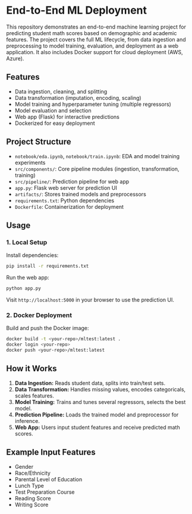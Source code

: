 # End-to-End ML Deployment

This repository demonstrates an end-to-end machine learning project for predicting student math scores based on demographic and academic features. The project covers the full ML lifecycle, from data ingestion and preprocessing to model training, evaluation, and deployment as a web application. It also includes Docker support for cloud deployment (AWS, Azure).

## Features
- Data ingestion, cleaning, and splitting
- Data transformation (imputation, encoding, scaling)
- Model training and hyperparameter tuning (multiple regressors)
- Model evaluation and selection
- Web app (Flask) for interactive predictions
- Dockerized for easy deployment

## Project Structure
- `notebook/eda.ipynb`, `notebook/train.ipynb`: EDA and model training experiments
- `src/components/`: Core pipeline modules (ingestion, transformation, training)
- `src/pipeline/`: Prediction pipeline for web app
- `app.py`: Flask web server for prediction UI
- `artifacts/`: Stores trained models and preprocessors
- `requirements.txt`: Python dependencies
- `Dockerfile`: Containerization for deployment

## Usage
### 1. Local Setup
Install dependencies:
```bash
pip install -r requirements.txt
```
Run the web app:
```bash
python app.py
```
Visit `http://localhost:5000` in your browser to use the prediction UI.

### 2. Docker Deployment
Build and push the Docker image:
```bash
docker build -t <your-repo>/mltest:latest .
docker login <your-repo>
docker push <your-repo>/mltest:latest
```

## How it Works
1. **Data Ingestion:** Reads student data, splits into train/test sets.
2. **Data Transformation:** Handles missing values, encodes categoricals, scales features.
3. **Model Training:** Trains and tunes several regressors, selects the best model.
4. **Prediction Pipeline:** Loads the trained model and preprocessor for inference.
5. **Web App:** Users input student features and receive predicted math scores.

## Example Input Features
- Gender
- Race/Ethnicity
- Parental Level of Education
- Lunch Type
- Test Preparation Course
- Reading Score
- Writing Score